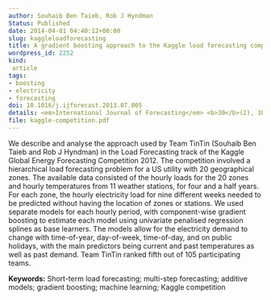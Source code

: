 ```yaml
---
author: Souhaib Ben Taieb, Rob J Hyndman
Status: Published
date: 2014-04-01 04:40:12+00:00
slug: kaggleloadforecasting
title: A gradient boosting approach to the Kaggle load forecasting competition
wordpress_id: 2252
kind:
 article
tags:
- boosting
- electricity
- forecasting
doi: 10.1016/j.ijforecast.2013.07.005
details: <em>International Journal of Forecasting</em> <b>30</b>(2), 382–394
file: kaggle-competition.pdf
---
```


We describe and analyse the approach used by Team TinTin (Souhaib Ben Taieb and Rob&nbsp;J&nbsp;Hyndman) in the Load Forecasting track of the Kaggle Global Energy Forecasting Competition 2012. The competition involved a hierarchical load forecasting problem for a US utility with 20 geographical zones. The available data consisted of the hourly loads for the 20 zones and hourly temperatures from 11 weather stations, for four and a half years. For each zone, the hourly electricity load for nine different weeks needed to be predicted without having the location of zones or stations. We used separate models for each hourly period, with component-wise gradient boosting to estimate each model using univariate penalised regression splines as base learners. The models allow for the electricity demand to change with time-of-year, day-of-week, time-of-day, and on public holidays, with the main predictors being current and past temperatures as well as past demand. Team TinTin ranked fifth out of 105 participating teams.

**Keywords:** Short-term load forecasting; multi-step forecasting; additive models; gradient boosting; machine learning; Kaggle competition
